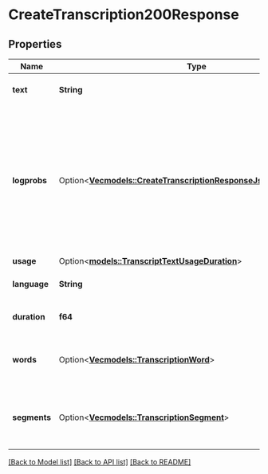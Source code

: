 # CreateTranscription200Response

## Properties

Name | Type | Description | Notes
------------ | ------------- | ------------- | -------------
**text** | **String** | The transcribed text. | 
**logprobs** | Option<[**Vec<models::CreateTranscriptionResponseJsonLogprobsInner>**](CreateTranscriptionResponseJson_logprobs_inner.md)> | The log probabilities of the tokens in the transcription. Only returned with the models `gpt-4o-transcribe` and `gpt-4o-mini-transcribe` if `logprobs` is added to the `include` array.  | [optional]
**usage** | Option<[**models::TranscriptTextUsageDuration**](TranscriptTextUsageDuration.md)> |  | [optional]
**language** | **String** | The language of the input audio. | 
**duration** | **f64** | The duration of the input audio. | 
**words** | Option<[**Vec<models::TranscriptionWord>**](TranscriptionWord.md)> | Extracted words and their corresponding timestamps. | [optional]
**segments** | Option<[**Vec<models::TranscriptionSegment>**](TranscriptionSegment.md)> | Segments of the transcribed text and their corresponding details. | [optional]

[[Back to Model list]](../README.md#documentation-for-models) [[Back to API list]](../README.md#documentation-for-api-endpoints) [[Back to README]](../README.md)


